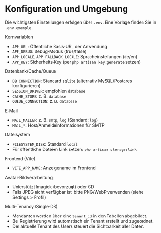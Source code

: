 # Konfiguration und Umgebung

Die wichtigsten Einstellungen erfolgen über `.env`. Eine Vorlage finden Sie in `.env.example`.

Kernvariablen
- `APP_URL`: Öffentliche Basis‑URL der Anwendung
- `APP_DEBUG`: Debug‑Modus (true/false)
- `APP_LOCALE`, `APP_FALLBACK_LOCALE`: Spracheinstellungen (de/en)
- `APP_KEY`: Sicherheits‑Key (per `php artisan key:generate` setzen)

Datenbank/Cache/Queue
- `DB_CONNECTION`: Standard `sqlite` (alternativ MySQL/Postgres konfigurieren)
- `SESSION_DRIVER`: empfohlen `database`
- `CACHE_STORE`: z. B. `database`
- `QUEUE_CONNECTION`: z. B. `database`

E‑Mail
- `MAIL_MAILER`: z. B. `smtp`, `log` (Standard: `log`)
- `MAIL_*`: Host/Anmeldeinformationen für SMTP

Dateisystem
- `FILESYSTEM_DISK`: Standard `local`
- Für öffentliche Dateien Link setzen: `php artisan storage:link`

Frontend (Vite)
- `VITE_APP_NAME`: Anzeigename im Frontend

Avatar‑Bildverarbeitung
- Unterstützt Imagick (bevorzugt) oder GD
- Falls JPEG nicht verfügbar ist, bitte PNG/WebP verwenden (siehe Settings > Profil)

Multi‑Tenancy (Single‑DB)
- Mandanten werden über eine `tenant_id` in den Tabellen abgebildet.
- Bei Registrierung wird automatisch ein Tenant erstellt und zugeordnet.
- Der aktuelle Tenant des Users steuert die Sichtbarkeit aller Daten.

